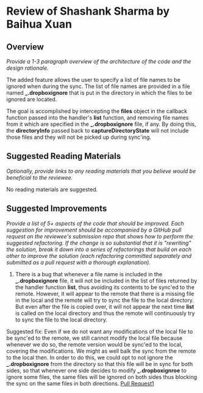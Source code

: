 # Review of Shashank Sharma by Baihua Xuan 

## Overview

*Provide a 1-3 paragraph overview of the architecture of the code and the design rationale.*

The added feature allows the user to specify a list of file names to be ignored when during the sync. The list of file names are provided in a file named **_.dropboxignore** that is put in the directory in which the files to be ignored are located.

The goal is accomplished by intercepting the **files** object in the callback function passed into the handler's **list** function, and removing file names from it which are specified in the **_.dropboxignore** file, if any. By doing this, the **directoryInfo** passed back to **captureDirectoryState** will not include those files and they will not be picked up during sync'ing.

## Suggested Reading Materials

*Optionally, provide links to any reading materials that you believe would be beneficial to the reviewee.*

No reading materials are suggested.

## Suggested Improvements

*Provide a list of 5+ aspects of the code that should be improved. Each suggestion for improvement should be accompanied by a GitHub pull request on the reviewee's submission repo that shows how to perform the suggested refactoring. If the change is so substantial that it is "rewriting" the solution, break it down into a series of refactorings that build on each other to improve the solution (each refactoring committed separately and submitted as a pull request with a thorough explanation).*

1. There is a bug that whenever a file name is included in the **_.dropboxignore** file, it will not be included in the list of files returned by the handler function **list**, thus avoiding its contents to be sync'ed to the remote. However, it will appear to the remote that there is a missing file in the local and the remote will try to sync the file to the local directory. But even after the file is copied over, it will not appear the next time **list** is called on the local directory and thus the remote will continuously try to sync the file to the local directory.

Suggested fix: Even if we do not want any modifications of the local file to be sync'ed to the remote, we still cannot modify the local file because whenever we do so, the remote version would be sync'ed to the local, covering the modifications. We might as well balk the sync from the remote to the local then. In order to do this, we could opt to not ignore the **_.dropboxignore** from the directory so that this file will be in sync for both sides, so that whenever one side decides to modify **_.dropboxignroe** to ignore some files, the same files will be ignored on both sides thus blocking the sync on the same files in both directions.
[Pull Request1](https://github.com/cs4278-2015/assignment2-handin/pull/32)

